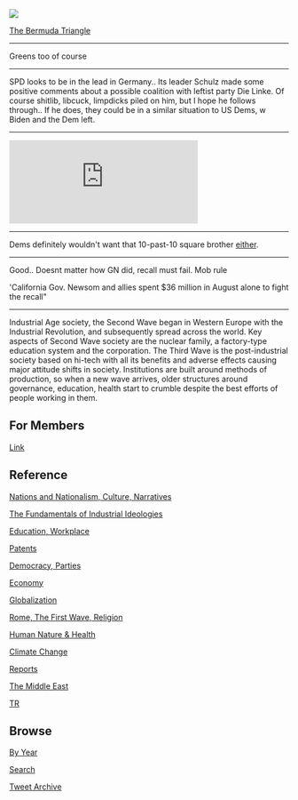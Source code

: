 <img src="https://drive.google.com/uc?export=view&id=1B2wf9R7AMH1d7Vw6e2mucLbIQ5NSjir7"/>


[The Bermuda Triangle](2021/08/bermuda.md)

---

Greens too of course

---

SPD looks to be in the lead in Germany.. Its leader Schulz made some
positive comments about a possible coalition with leftist party Die
Linke. Of course shitlib, libcuck, limpdicks piled on him, but I hope
he follows through.. If he does, they could be in a similar situation
to US Dems, w Biden and the Dem left. 

---

<iframe width="340"  src="https://www.youtube.com/embed/0Flsg_mzG-M?start=34" title="YouTube video player" frameborder="0" allow="accelerometer; autoplay; clipboard-write; encrypted-media; gyroscope; picture-in-picture" allowfullscreen></iframe>

---

Dems definitely wouldn't want that 10-past-10 square brother [either]((https://youtu.be/IFqVNPwsLNo?t=1694)).

---

Good.. Doesnt matter how GN did, recall must fail. Mob rule

'California Gov. Newsom and allies spent $36 million in August alone to
fight the recall"

---

Industrial Age society, the Second Wave began in Western Europe with
the Industrial Revolution, and subsequently spread across the
world. Key aspects of Second Wave society are the nuclear family, a
factory-type education system and the corporation. The Third Wave is
the post-industrial society based on hi-tech with all its benefits and
adverse effects causing major attitude shifts in society. Institutions
are built around methods of production, so when a new wave arrives,
older structures around governance, education, health start to crumble
despite the best efforts of people working in them.

## For Members

[Link](https://thirdwave-members.herokuapp.com)

## Reference

[Nations and Nationalism, Culture, Narratives](/2013/02/nations-and-nationalism.md)

[The Fundamentals of Industrial Ideologies](/2011/04/fundamentals-of-industrial-ideologies.md)

[Education, Workplace](2017/09/education-workplace.md)

[Patents](/2018/09/patents.md)

[Democracy, Parties](/2016/11/democracy.md)

[Economy](/2018/05/economy.md)

[Globalization](/2018/09/globalization.md)

[Rome, The First Wave, Religion](/2017/12/rome.md)

[Human Nature & Health](/2020/07/human-nature.md)

[Climate Change](/2018/12/climate.md)

[Reports](/2019/05/reports.md)

[The Middle East](/2019/07/middleeast.md)

[TR](../tr)

## Browse

[By Year](years.md)

[Search](search.html)

[Tweet Archive](/tweets/README.md)


